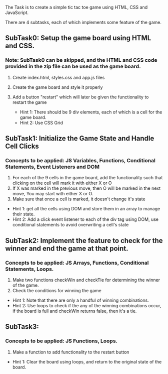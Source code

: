 The Task is to create a simple tic tac toe game using HTML, CSS and JavaScript.

There are 4 subtasks, each of which implements some feature of the game.

## SubTask0: Setup the game board using HTML and CSS.

### Note: SubTask0 can be skipped, and the HTML and CSS code provided in the zip file can be used as the game board.

1. Create index.html, styles.css and app.js files
2. Create the game board and style it properly
3. Add a button "restart" which will later be given the functionality to restart the game

   - Hint 1: There should be 9 div elements, each of which is a cell for the game board.
   - Hint 2: Use CSS Grid

## SubTask1: Initialize the Game State and Handle Cell Clicks

### Concepts to be applied: JS Variables, Functions, Conditional Statements, Event Listeners and DOM

1. For each of the 9 cells in the game board, add the functionality such that clicking on the cell will mark it with either X or O
2. If X was marked in the previous move, then O will be marked in the next move, You may start with either X or O.
3. Make sure that once a cell is marked, it doesn't change it's state

- Hint 1: get all the cells using DOM and store them in an array to manage their state.
- Hint 2: Add a click event listener to each of the div tag using DOM, use conditional statements to avoid overwriting a cell's state

## SubTask2: Implement the feature to check for the winner and end the game at that point.

### Concepts to be applied: JS Arrays, Functions, Conditional Statements, Loops.

1. Make two functions checkWin and checkTie for determining the winner of the game.
2. Check the conditions for winning the game

- Hint 1: Note that there are only a handful of winning combinations.
- Hint 2: Use loops to check if the any of the winning combinations occur, if the board is full and checkWin returns false, then it's a tie.

## SubTask3:

### Concepts to be applied: JS Functions, Loops.

1. Make a function to add functionality to the restart button

- Hint 1: Clear the board using loops, and return to the original state of the board.
